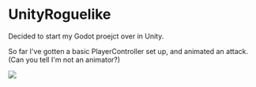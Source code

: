 # UnityRoguelike

Decided to start my Godot proejct over in Unity.

So far I've gotten a basic PlayerController set up, and animated an attack. (Can you tell I'm not an animator?)

![](https://github.com/TrevorWM/ArtStuff/blob/main/DudeShmoovin.gif)
